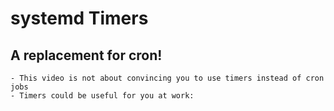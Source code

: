 # systemd Timers

## A replacement for cron!
	- This video is not about convincing you to use timers instead of cron jobs
	- Timers could be useful for you at work:
